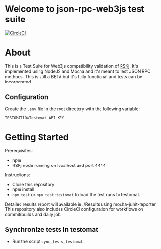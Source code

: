 # Welcome to json-rpc-web3js test suite

[![CircleCI](https://circleci.com/gh/rsksmart/json-rpc-web3js/tree/master.svg?style=svg)](https://circleci.com/gh/rsksmart/json-rpc-web3js/tree/master)

# About

This is a Test Suite for Web3js compatibility validation of [RSKj](https://github.com/rsksmart/rskj).
It's implemented using NodeJS and Mocha and it's meant to test JSON RPC methods.
This is still a BETA but it's fully functional and tests can be incorporated.

## Configuration
Create the `.env` file in the root directory with the following variable:
```
TESTOMATIO=Testomat_API_KEY
```

# Getting Started

Prerequisites:
- npm
- RSKj node running on localhost and port 4444

Instructions:
- Clone this repository
- npm install
- `npm test` or `npm test:testomat` to load the test runs to testomat.

Detailed results report will available in ./Results using mocha-junit-reporter
This repository also includes CircleCI configuration for workflows on commit/builds and daily job.

## Synchronize tests in testomat
- Run the script `sync_tests_testomat`
